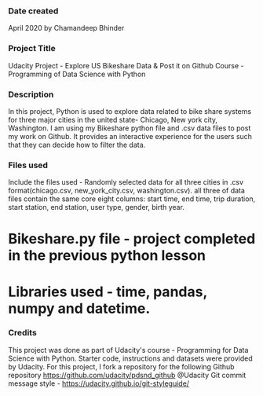 ### Date created
April 2020 by Chamandeep Bhinder

### Project Title
Udacity Project - Explore US Bikeshare Data & Post it on Github
Course - Programming of Data Science with Python

### Description
In this project, Python is used to explore data related to bike share systems for three major cities in the united state- Chicago, New york city, Washington. I am using my Bikeshare python file and .csv data files to post my work on Github. It provides an interactive experience for the users such that they can decide how to filter the data.

### Files used
Include the files used - Randomly selected data for all three cities in .csv format(chicago.csv, new_york_city.csv, washington.csv). all three of data files contain the same core eight columns: start time, end time, trip duration, start station, end station, user type, gender, birth year.
# Bikeshare.py file - project completed in the previous python lesson
# Libraries used - time, pandas, numpy and datetime.

### Credits
This project was done as part of Udacity's course - Programming for Data Science with Python. Starter code, instructions and datasets were provided by Udacity.
For this project, I fork a repository for the following Github repository
https://github.com/udacity/pdsnd_github
@Udacity
Git commit message style - https://udacity.github.io/git-styleguide/
